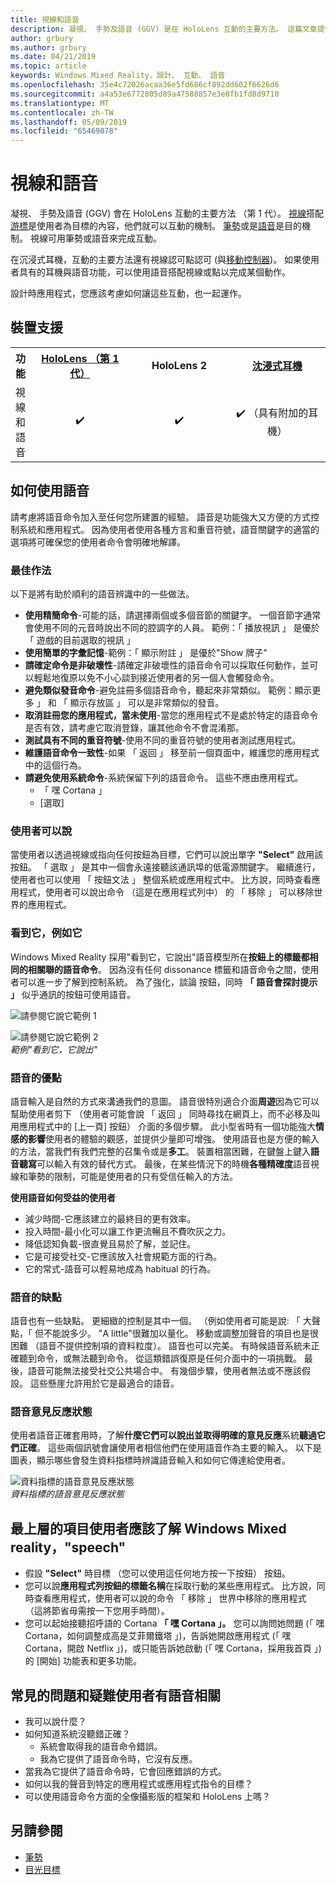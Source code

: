 ```yaml
---
title: 視線和語音
description: 凝視、 手勢及語音 (GGV) 是在 HoloLens 互動的主要方法。 這篇文章提供語音設計縝密的指導方針。
author: grbury
ms.author: grbury
ms.date: 04/21/2019
ms.topic: article
keywords: Windows Mixed Reality，設計、 互動、 語音
ms.openlocfilehash: 35e4c72026acaa36e5fd686cf892dd602f6626d6
ms.sourcegitcommit: a4a53e6772805d89a47588857e3e8fb1fd8d9710
ms.translationtype: MT
ms.contentlocale: zh-TW
ms.lasthandoff: 05/09/2019
ms.locfileid: "65469078"
---
```

# <a name="gaze-and-voice"></a>視線和語音

凝視、 手勢及語音 (GGV) 會在 HoloLens 互動的主要方法 （第 1 代）。 [視線](gaze.md)搭配[游標](cursors.md)是使用者為目標的內容，他們就可以互動的機制。 [筆勢](gestures.md)或是[語音](voice-input.md)是目的機制。 視線可用筆勢或語音來完成互動。

在沉浸式耳機，互動的主要方法還有視線認可點認可 (與[移動控制器](motion-controllers.md))。 如果使用者具有的耳機與語音功能，可以使用語音搭配視線或點以完成某個動作。

設計時應用程式，您應該考慮如何讓這些互動，也一起運作。

## <a name="device-support"></a>裝置支援

<table>
<tr>
<th>功能</th><th style="width:150px"> <a href="hololens-hardware-details.md">HoloLens （第 1 代）</a></th><th style="width:150px">HoloLens 2</th><th style="width:150px"> <a href="immersive-headset-hardware-details.md">沈浸式耳機</a></th>
</tr><tr>
<td>視線和語音</td><td style="text-align: center;"> ✔️</td><td style="text-align: center;"> ✔️</td><td style="text-align: center;"> ✔️ （具有附加的耳機）</td>
</tr>
</table>



## <a name="how-to-use-voice"></a>如何使用語音

請考慮將語音命令加入至任何您所建置的經驗。 語音是功能強大又方便的方式控制系統和應用程式。 因為使用者使用各種方言和重音符號，語音關鍵字的適當的選項將可確保您的使用者命令會明確地解譯。

### <a name="best-practices"></a>最佳作法

以下是將有助於順利的語音辨識中的一些做法。
* **使用精簡命令**-可能的話，請選擇兩個或多個音節的關鍵字。 一個音節字通常會使用不同的元音時說出不同的腔調字的人員。 範例：「 播放視訊 」 是優於 「 遊戲的目前選取的視訊 」
* **使用簡單的字彙記憶**-範例：「 顯示附註 」 是優於"Show 牌子"
* **請確定命令是非破壞性**-請確定非破壞性的語音命令可以採取任何動作，並可以輕鬆地復原以免不小心談到接近使用者的另一個人會觸發命令。
* **避免類似發音命令**-避免註冊多個語音命令，聽起來非常類似。 範例：顯示更多 」 和 「 顯示存放區 」 可以是非常類似的發音。
* **取消註冊您的應用程式，當未使用**-當您的應用程式不是處於特定的語音命令是否有效，請考慮它取消登錄，讓其他命令不會混淆那。
* **測試具有不同的重音符號**-使用不同的重音符號的使用者測試應用程式。
* **維護語音命令一致性**-如果 「 返回 」 移至前一個頁面中，維護您的應用程式中的這個行為。
* **請避免使用系統命令**-系統保留下列的語音命令。 這些不應由應用程式。
   * 「 嘿 Cortana 」
   * [選取]

### <a name="what-users-can-say"></a>使用者可以說

當使用者以透過視線或指向任何按鈕為目標，它們可以說出單字 **"Select"** 啟用該按鈕。 「 選取 」 是其中一個會永遠接聽該通訊埠的低電源關鍵字。 繼續進行，使用者也可以使用 「 按鈕文法 」 整個系統或應用程式中。 比方說，同時查看應用程式，使用者可以說出命令 （這是在應用程式列中） 的 「 移除 」 可以移除世界的應用程式。

### <a name="see-it-say-it"></a>看到它，例如它

Windows Mixed Reality 採用"看到它，它說出"語音模型所在**按鈕上的標籤都相同的相關聯的語音命令**。 因為沒有任何 dissonance 標籤和語音命令之間，使用者可以進一步了解到控制系統。 為了強化，談論 按鈕，同時 **「 語音會探討提示 」** 似乎通訊的按鈕可使用語音。

![請參閱它說它範例 1](images/voice-seeitsayit1-640px.jpg)

![請參閱它說它範例 2](images/voice-seeitsayit2-640px.jpg)<br>
*範例"看到它，它說出"*

### <a name="voices-strengths"></a>語音的優點

語音輸入是自然的方式來溝通我們的意圖。 語音很特別適合介面**周遊**因為它可以幫助使用者剪下 （使用者可能會說 「 返回 」 同時尋找在網頁上，而不必移及叫用應用程式中的 [上一頁] 按鈕） 介面的多個步驟。 此小型省時有一個功能強大**情感的影響**使用者的體驗的觀感，並提供少量即可增強。 使用語音也是方便的輸入的方法，當我們有我們完整的召集令或是**多工**。 裝置相當困難，在鍵盤上鍵入**語音聽寫**可以輸入有效的替代方式。 最後，在某些情況下的時機**各種精確度**語音視線和筆勢的限制，可能是使用者的只有受信任輸入的方法。

**使用語音如何受益的使用者**
* 減少時間-它應該建立的最終目的更有效率。
* 投入時間-最小化可以讓工作更流暢且不費吹灰之力。
* 降低認知負載-很直覺且易於了解，並記住。
* 它是可接受社交-它應該放入社會規範方面的行為。
* 它的常式-語音可以輕易地成為 habitual 的行為。

### <a name="voices-weaknesses"></a>語音的缺點

語音也有一些缺點。 更細緻的控制是其中一個。 （例如使用者可能是說: 「 大聲點，「 但不能說多少。 "A little"很難加以量化。 移動或調整加聲音的項目也是很困難 （語音不提供控制項的資料粒度）。 語音也可以完美。 有時候語音系統未正確聽到命令，或無法聽到命令。 從這類錯誤復原是任何介面中的一項挑戰。 最後，語音可能無法接受社交公共場合中。 有幾個步驟，使用者無法或不應該假設。 這些懸崖允許用於它是最適合的語音。

### <a name="voice-feedback-states"></a>語音意見反應狀態

使用者語音正確套用時，了解**什麼它們可以說出並取得明確的意見反應**系統**聽過它們正確**。 這些兩個訊號會讓使用者相信他們在使用語音作為主要的輸入。 以下是圖表，顯示哪些會發生資料指標時辨識語音輸入和如何它傳達給使用者。

![資料指標的語音意見反應狀態](images/voicefeedbackstates.png)<br>
*資料指標的語音意見反應狀態*

## <a name="top-things-users-should-know-about-speech-on-windows-mixed-reality"></a>最上層的項目使用者應該了解 Windows Mixed reality，"speech"
* 假設 **"Select"** 時目標 （您可以使用這任何地方按一下按鈕） 按鈕。
* 您可以說**應用程式列按鈕的標籤名稱**在採取行動的某些應用程式。 比方說，同時查看應用程式，使用者可以說的命令 「 移除 」 世界中移除的應用程式 （這將節省毋需按一下您用手時間）。
* 您可以起始接聽招呼語的 Cortana **「 嘿 Cortana 」。** 您可以詢問她問題 (「 嘿 Cortana，如何調整成高是艾菲爾鐵塔 」)，告訴她開啟應用程式 (「 嘿 Cortana，開啟 Netflix 」)，或只能告訴她啟動 (「 嘿 Cortana，採用我首頁 」) 的 [開始] 功能表和更多功能。

## <a name="common-questions-and-concerns-users-have-about-voice"></a>常見的問題和疑難使用者有語音相關
* 我可以說什麼？
* 如何知道系統沒聽錯正確？
   * 系統會取得我的語音命令錯誤。
   * 我為它提供了語音命令時，它沒有反應。
* 當我為它提供了語音命令時，它會回應錯誤的方式。
* 如何以我的聲音到特定的應用程式或應用程式指令的目標？
* 可以使用語音命令方面的全像攝影版的框架和 HoloLens 上嗎？

## <a name="see-also"></a>另請參閱
* [筆勢](gestures.md)
* [目光目標](gaze-targeting.md)
